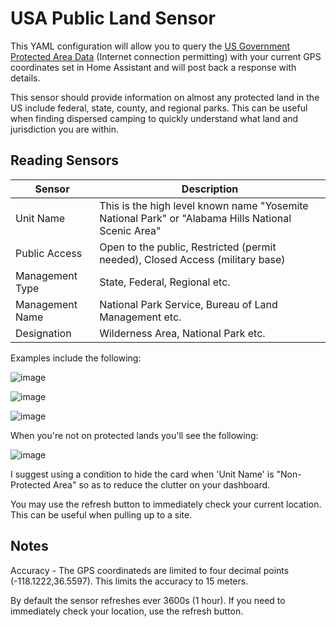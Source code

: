 

# USA Public Land Sensor
This YAML configuration will allow you to query the [US Government Protected Area Data](https://www.arcgis.com/apps/mapviewer/index.html?layers=e80a13374cb74cf2bba8903867b29997) (Internet connection permitting) with your current GPS coordinates set in Home Assistant and will post back a response with details.

This sensor should provide information on almost any protected land in the US include federal, state, county, and regional parks.  This can be useful when finding dispersed camping to quickly understand what land and jurisdiction you are within.

## Reading Sensors

| Sensor | Description |
|--------|-------------|
| Unit Name | This is the high level known name "Yosemite National Park" or "Alabama Hills National Scenic Area" |
| Public Access | Open to the public, Restricted (permit needed), Closed Access (military base) |
| Management Type | State, Federal, Regional etc. |
| Management Name | National Park Service, Bureau of Land Management etc. |
| Designation | Wilderness Area, National Park etc. |

Examples include the following:

![image](https://github.com/user-attachments/assets/41264f11-ddad-4848-8ee5-fab048410b7e)

![image](https://github.com/user-attachments/assets/c3ac2d71-c6d2-41ef-a165-859d7a71b247)

![image](https://github.com/user-attachments/assets/f4857c65-3418-4a58-81db-aba82a3cb361)

When you're not on protected lands you'll see the following:

![image](https://github.com/user-attachments/assets/7b9eb1bc-d110-4598-8b87-328c81c1b7ca)

I suggest using a condition to hide the card when 'Unit Name' is "Non-Protected Area" so as to reduce the clutter on your dashboard.

You may use the refresh button to immediately check your current location.  This can be useful when pulling up to a site.

## Notes

Accuracy - The GPS coordinateds are limited to four decimal points (-118.1222,36.5597).  This limits the accuracy to 15 meters.

By default the sensor refreshes ever 3600s (1 hour).  If you need to immediately check your location, use the refresh button.
